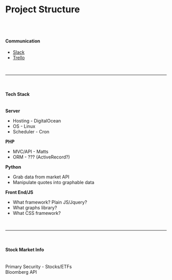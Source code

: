 <h1>Project Structure</h1>
<br><br>
<strong><h4>Communication</h4></strong>
<ul>
<li><a href="https://lighthouse.slack.com/messages/alpha/">Slack</a></li>
<li><a href="https://trello.com/b/GBVMYcbc/alpha">Trello</a></li>
</ul>
<br><hr></br>
<strong><h4>Tech Stack</h4></strong>
<br>
<strong>Server</strong>
<ul>
<li>Hosting - DigitalOcean</li>
<li>OS - Linux</li>
<li>Scheduler - Cron</li>
</ul>
<strong>PHP</strong>
<ul>
<li>MVC/API - Matts</li>
<li>ORM - ??? (ActiveRecord?)</li>
</ul>
<strong>Python</strong>
<ul>
<li>Grab data from market API</li>
<li>Manipulate quotes into graphable data</li>
</ul>
<strong>Front End/JS</strong>
<ul>
<li>What framework? Plain JS/Jquery?</li>
<li>What graphs library?</li>
<li>What CSS framework?</li>
</ul>
<br>
<hr>
<br>
<h4><strong>Stock Market Info</h4></strong>
<br>
Primary Security - Stocks/ETFs<br>
Bloomberg API

